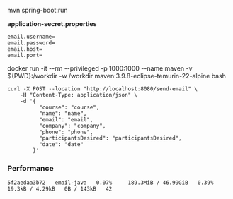 mvn spring-boot:run

**application-secret.properties**

```
email.username=
email.password=
email.host=
email.port=
```

docker run -it --rm --privileged -p 1000:1000 --name maven -v ${PWD}:/workdir -w /workdir maven:3.9.8-eclipse-temurin-22-alpine bash

```
curl -X POST --location "http://localhost:8080/send-email" \
    -H "Content-Type: application/json" \
    -d '{
          "course": "course",
          "name": "name",
          "email": "email",
          "company": "company",
          "phone": "phone",
          "participantsDesired": "participantsDesired",
          "date": "date"
        }'
```

### Performance

```
5f2aedaa3b72   email-java   0.07%     189.3MiB / 46.99GiB   0.39%     19.3kB / 4.29kB   0B / 143kB   42
```